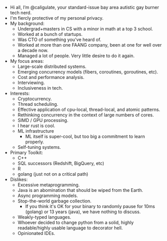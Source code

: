 - Hi all, I’m @caligulate, your standard-issue bay area autistic gay burner tech nerd.
- I'm fiercly protective of my personal privacy.
- My background:
  - Undergrad+masters in CS with a minor in math at a top 3 school.
  - Worked at a bunch of startups.
  - Was CTO of something you've heard of.
  - Worked at more than one FAANG company, been at one for well over a decade now.
  - Managed a lot of people. Very little desire to do it again.
- My focus areas:
  - Large-scale distributed systems. 
  - Emerging concurrency models (fibers, coroutines, goroutines, etc).
  - Cost and performance analysis.
  - Interviewing.
  - Inclusiveness in tech.
- Interests:
  - Cryptocurrency. 
  - Thread scheduling.
  - Effective application of cpu-local, thread-local, and atomic patterns.
  - Rethinking concurrency in the context of large numbers of cores.
  - SIMD / GPU processing.
  - I hear rust is cool.
  - ML infrastructure
    - ML itself is super-cool, but too big a commitment to learn properly.
  - Self-tuning systems.
- Primary Toolkit:
  - C++
  - SQL successors (Redshift, BigQuery, etc)
  - R
  - golang (just not on a critical path)
- Dislikes:
  - Excessive metaprogramming.
  - Java is an abomination that should be wiped from the Earth.
  - Async programming models.
  - Stop-the-world garbage collection.
    - If you think it's OK for your binary to randomly pause for 10ms (golang) or 13 years (java), we have nothing to discuss.
  - Weakly-typed languages.
  - Whoever decided to change python from a solid, highly readable/highly usable language to decorator hell.
  - Opinionated IDEs.
  
<!---
caligulate/caligulate is a ✨ special ✨ repository because its `README.md` (this file) appears on your GitHub profile.
You can click the Preview link to take a look at your changes.
--->
